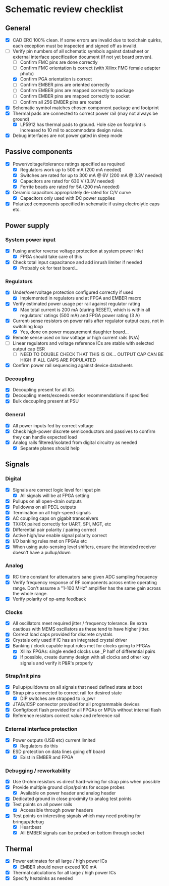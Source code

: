 # Schematic review checklist

## General

* [x] CAD ERC 100% clean. If some errors are invalid due to toolchain quirks, each exception must be inspected and signed
off as invalid.
* [ ] Verify pin numbers of all schematic symbols against datasheet or external interface specification document (if not yet board proven).
  * [ ] Confirm FMC pins are done correctly
  * [ ] Confirm FMC orientation is correct (with Xilinx FMC female adapter photo)
  * [x] Confirm PGA orientation is correct
  * [ ] Confirm EMBER pins are oriented correctly
  * [ ] Confirm EMBER pins are mapped correctly to package
  * [ ] Confirm EMBER pins are mapped correctly to socket
  * [ ] Confirm all 256 EMBER pins are routed
* [x] Schematic symbol matches chosen component package and footprint
* [x] Thermal pads are connected to correct power rail (may not always be ground)
  * [x] LP5912 has thermal pads to ground. Hole size on footprint is increased to 10 mil to accommodate design rules.
* [x] Debug interfaces are not power gated in sleep mode

## Passive components
* [x] Power/voltage/tolerance ratings specified as required
  * [x] Regulators work up to 500 mA (200 mA needed)
  * [x] Switches are rated for up to 300 mA @ 6V (200 mA @ 3.3V needed)
  * [x] Capacitors are rated for 630 V (3.3V needed)
  * [x] Ferrite beads are rated for 5A (200 mA needed)
* [x] Ceramic capacitors appropriately de-rated for C/V curve
  * [x] Capacitors only used with DC power supplies
* [x] Polarized components specified in schematic if using electrolytic caps etc.

## Power supply

### System power input

* [x] Fusing and/or reverse voltage protection at system power inlet
  * [x] FPGA should take care of this
* [x] Check total input capacitance and add inrush limiter if needed
  * [x] Probably ok for test board...

### Regulators

* [x] Under/overvoltage protection configured correctly if used
  * [x] Implemented in regulators and at FPGA and EMBER macro
* [x] Verify estimated power usage per rail against regulator rating
  * [x] Max total current is 200 mA (during RESET), which is within all regulators' ratings (500 mA) and FPGA power rating (3 A)
* [x] Current-sense resistors on power rails after regulator output caps, not in switching loop
  * [x] Yes, done on power measurement daughter board...
* [x] Remote sense used on low voltage or high current rails (N/A)
* [ ] Linear regulators and voltage reference ICs are stable with selected output cap ESR
  * [ ] NEED TO DOUBLE CHECK THAT THIS IS OK... OUTPUT CAP CAN BE HIGH IF ALL CAPS ARE POPULATED
* [x] Confirm power rail sequencing against device datasheets

### Decoupling
* [x] Decoupling present for all ICs
* [x] Decoupling meets/exceeds vendor recommendations if specified
* [x] Bulk decoupling present at PSU

### General
* [x] All power inputs fed by correct voltage
* [x] Check high-power discrete semiconductors and passives to confirm they can handle expected load
* [x] Analog rails filtered/isolated from digital circuitry as needed
  * [x] Separate planes should help

## Signals

### Digital

* [x] Signals are correct logic level for input pin
  * [x] All signals will be at FPGA setting
* [x] Pullups on all open-drain outputs
* [x] Pulldowns on all PECL outputs
* [x] Termination on all high-speed signals
* [x] AC coupling caps on gigabit transceivers
* [x] TX/RX paired correctly for UART, SPI, MGT, etc
* [x] Differential pair polarity / pairing correct
* [x] Active high/low enable signal polarity correct
* [x] I/O banking rules met on FPGAs etc
* [x] When using auto-sensing level shifters, ensure the intended receiver doesn't have a pullup/down

### Analog

* [x] RC time constant for attenuators sane given ADC sampling frequency
* [x] Verify frequency response of RF components across entire operating range. Don't assume a "1-100 MHz" amplifier has the
same gain across the whole range.
* [x] Verify polarity of op-amp feedback

### Clocks

* [x] All oscillators meet required jitter / frequency tolerance. Be extra cautious with MEMS oscillators as these tend to have higher jitter.
* [x] Correct load caps provided for discrete crystals
* [x] Crystals only used if IC has an integrated crystal driver
* [x] Banking / clock capable input rules met for clocks going to FPGAs
    * [x] Xilinx FPGAs: single ended clocks use _P half of differential pairs
    * [x] If possible, create dummy design with all clocks and other key signals and verify it P&R's properly

### Strap/init pins
* [x] Pullup/pulldowns on all signals that need defined state at boot
* [x] Strap pins connected to correct rail for desired state
  * [x] DIP switches are strapped to io_pwr
* [x] JTAG/ICSP connector provided for all programmable devices
* [x] Config/boot flash provided for all FPGAs or MPUs without internal flash
* [x] Reference resistors correct value and reference rail

### External interface protection

* [x] Power outputs (USB etc) current limited
  * [x] Regulators do this
* [x] ESD protection on data lines going off board
  * [x] Exist in EMBER and FPGA

### Debugging / reworkability

* [x] Use 0-ohm resistors vs direct hard-wiring for strap pins when possible
* [x] Provide multiple ground clips/points for scope probes
  * [x] Available on power header and analog header
* [x] Dedicated ground in close proximity to analog test points
* [x] Test points on all power rails
  * [x] Accessible through power headers
* [x] Test points on interesting signals which may need probing for bringup/debug
  * [x] Heartbeat
  * [x] All EMBER signals can be probed on bottom through socket

## Thermal

* [x] Power estimates for all large / high power ICs
  * [x] EMBER should never exceed 100 mA
* [x] Thermal calculations for all large / high power ICs
* [x] Specify heatsinks as needed
